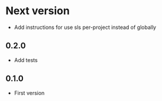 # Next version
+ Add instructions for use sls per-project instead of globally

## 0.2.0

+ Add tests


## 0.1.0

+ First version